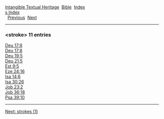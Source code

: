 [Intangible Textual Heritage](../../index)  [Bible](../index) 
[Index](index)   
[s Index](_s_)  
  [Previous](c11035)  [Next](c11037) 

------------------------------------------------------------------------

### &lt;stroke&gt; 11 entries

[Deu 17:8](../kjv/deu017.htm#008)  
[Deu 17:8](../kjv/deu017.htm#008)  
[Deu 19:5](../kjv/deu019.htm#005)  
[Deu 21:5](../kjv/deu021.htm#005)  
[Est 9:5](../kjv/est009.htm#005)  
[Eze 24:16](../kjv/eze024.htm#016)  
[Isa 14:6](../kjv/isa014.htm#006)  
[Isa 30:26](../kjv/isa030.htm#026)  
[Job 23:2](../kjv/job023.htm#002)  
[Job 36:18](../kjv/job036.htm#018)  
[Psa 39:10](../kjv/psa039.htm#010)  

------------------------------------------------------------------------

[Next: strokes (1)](c11037)
